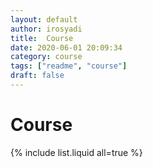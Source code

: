 ```yaml
---
layout: default
author: irosyadi
title:  Course
date: 2020-06-01 20:09:34
category: course
tags: ["readme", "course"]
draft: false
---
```


# Course

{% include list.liquid all=true %}